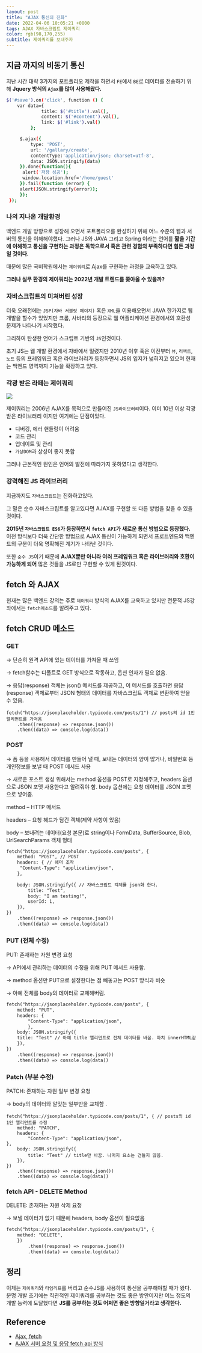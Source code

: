 ```yaml
---
layout: post 
title: "AJAX 통신의 진화"
date: 2022-04-06 10:05:21 +0800 
tags: AJAX 자바스크립트 제이쿼리
color: rgb(98,170,255)
subtitle: 제이쿼리를 보내주자
---
```

 
## 지금 까지의 비동기 통신

지난 시간 대략 3가지의 포트폴리오 제작을 하면서 `FE`에서 `BE`로 데이터를 전송하기 위해 **Jquery 방식의 `Ajax`를 많이 사용해왔다.**

```bash
$('#save').on('click', function () {
    var data={
             title: $('#title').val(),
             content: $('#content').val(),
             link: $('#link').val()
         };

     $.ajax({
         type: 'POST',
         url: '/gallary/create',
         contentType:'application/json; charset=utf-8',
         data: JSON.stringify(data)
     }).done(function(){
      alert('저장 성공');
      window.location.href='/home/guest'
     }).fail(function (error) {
     alert(JSON.stringify(error));
     });
 });
```

### 나의 지나온 개발환경

백엔드 개발 방향으로 성장해 오면서 포트폴리오를 완성하기 위해 어느 수준의 웹과 서버의 통신을 이해해야했다.
그러나 JS와 JAVA 그리고 Spring 이라는 언어를 **짧을 기간에 이해하고 통신을 구현하는 과정은 독학으로서 혹은 관련 경험의 부족하다면 힘든 과정일 것이다.**

때문에 많은 국비학원에서는 `제이쿼리`로 Ajax를 구현하는 과정을 교육하고 있다.

**그러나 실무 환경의 제이쿼리는 2022년 개발 트렌드를 쫒아올 수 있을까?**

### 자바스크립트의 미쳐버린 성장

더욱 오래전에는 `JSP(자바 서블릿 페이지)` 혹은 `XML`을 이용해오면서 JAVA 한가지로 웹개발을 할수가 있었지만 크롬, 사바리의 등장으로
웹 어플리케이션 환경에서의 호환성 문제가 나타나기 시작했다.

그리하여 탄생한 언어가 스크립트 기반의 `JS`인것이다.

초기 JS는 웹 개발 환경에서 자바에서 밀렸지만 2010년 이후 혹은 이전부터 `뷰`, `리액트`, `노드` 등의 프레임워크 혹은 라이브러리가 등장하면서
JS의 입지가 넓혀지고 있으며 현재는 백엔드 영역까지 기능을 확장하고 있다.

### 각광 받은 라떼는 제이쿼리

![](http://wiki.hash.kr/images/e/ed/%EC%A0%9C%EC%9D%B4%EC%BF%BC%EB%A6%AC_%EA%B8%80%EC%9E%90.png)

제이쿼리는 2006년 AJAX를 목적으로 만들어진 `JS라이브러리`이다.
이미 10년 이상 각광 받은 라이브러리 이지만 여기에는 단점이있다.
- 디버깅, 에러 핸들링이 어려움
- 코드 관리
- 업데이트 및 관리
- `가상DOM`과 상성이 좋지 못함

그러나 근본적인 원인은 언어의 발전에 따라가지 못하였다고 생각한다.


### 강력해진 JS 라이브러리

지금까지도 `자바스크립트`는 진화하고있다.

그 말은 순수 자바스크립트를 알고있다면 AJAX를 구현할 또 다른 방법을 찾을 수 있을 것이다.

**2015년 `자바스크립트 ES6`가 등장하면서 `fetch API`가 새로운 통신 방법으로 등장했다.**
이전 방식보다 더욱 간단한 방법으로 AJAX 통신이 가능하게 되면서 프로트엔드와 백엔드의 구분이 더욱 명확해진 계기가 나타난 것이다.

또한 `순수 JS`이기 때문에 **AJAX뿐만 아니라 여러 프레임워크 혹은 라이브러리와 호환이 가능하게 되어** 
많은 것들을 JS로만 구현할 수 있게 된것이다.


## fetch 와 AJAX

현재는 많은 백엔드 강의는 주로 `제이쿼리` 방식의 AJAX를 교육하고 있지만 전문적 JS강좌에서는 `fetch메소드`를 알려주고 있다.




## fetch CRUD 메소드

### GET

→ 단순히 원격 API에 있는 데이터를 가져올 때 쓰임

→ fetch함수는 디폴트로 GET 방식으로 작동하고, 옵션 인자가 필요 없음.

→ 응답(response) 객체는 json() 메서드를 제공하고, 이 메서드를 호출하면 응답(response) 객체로부터 JSON 형태의 데이터를 자바스크립트 객체로 변환하여 얻을 수 있음.

```
fetch("https://jsonplaceholder.typicode.com/posts/1") // posts의 id 1인 엘리먼트를 가져옴
    .then((response) => response.json())
    .then((data) => console.log(data))
```

### POST

→ 폼 등을 사용해서 데이터를 만들어 낼 때, 보내는 데이터의 양이 많거나, 비밀번호 등 개인정보를 보낼 때 POST 메서드 사용

→ 새로운 포스트 생성 위해서는 method 옵션을 POST로 지정해주고, headers 옵션으로 JSON 포맷 사용한다고 알려줘야 함. body 옵션에는 요청 데이터를 JSON 포맷으로 넣어줌.

method – HTTP 메서드

headers – 요청 헤드가 담긴 객체(제약 사항이 있음)

body – 보내려는 데이터(요청 본문)로 string이나 FormData, BufferSource, Blob, UrlSearchParams 객체 형태

```html
fetch("https://jsonplaceholder.typicode.com/posts", {
    method: "POST", // POST
    headers: { // 헤더 조작
     "Content-Type": "application/json",
    },
    
    body: JSON.stringify({ // 자바스크립트 객체를 json화 한다.
        title: "Test",
        body: "I am testing!",
        userId: 1,
    }),
})
    .then((response) => response.json())
    .then((data) => console.log(data))
```

### PUT (전체 수정)

PUT: 존재하는 자원 변경 요청

→ API에서 관리하는 데이터의 수정을 위해 PUT 메서드 사용함.

→ method 옵션만 PUT으로 설정한다는 점 빼놓고는 POST 방식과 비슷

→ 아예 전체를 body의 데이터로 교체해버림.

```html
fetch("https://jsonplaceholder.typicode.com/posts", {
    method: "PUT",
    headers: {
        "Content-Type": "application/json",
        },
    body: JSON.stringify({
    title: "Test" // 아예 title 엘리먼트로 전체 데이터를 바꿈. 마치 innerHTML같이.
    }),
})
    .then((response) => response.json())
    .then((data) => console.log(data))
```

### Patch (부분 수정)

PATCH: 존재하는 자원 일부 변경 요청

→ body의 데이터와 알맞는 일부만을 교체함 .

```
fetch("https://jsonplaceholder.typicode.com/posts/1", { // posts의 id 1인 엘리먼트를 수정
    method: "PATCH",
    headers: {
        "Content-Type": "application/json",
},
    body: JSON.stringify({
        title: "Test" // title만 바꿈. 나머지 요소는 건들지 않음.
    }),
})
    .then((response) => response.json())
    .then((data) => console.log(data))
```

### fetch API - DELETE Method

DELETE: 존재하는 자원 삭제 요청

→ 보낼 데이터가 없기 때문에 headers, body 옵션이 필요없음

```html
fetch("https://jsonplaceholder.typicode.com/posts/1", {
    method: "DELETE",
    })
        .then((response) => response.json())
        .then((data) => console.log(data))
```

## 정리

이제는 `제이쿼리`와 `타임리프`를 버리고 순수JS를 사용하여 통신을 공부해야할 때가 왔다.
분명 개발 초기에는 직관적인 제이쿼리를 공부하는 것도 좋은 방안이지만 어느 정도의 개발 능력에 도달했다면 
**JS를 공부하는 것도 어쩌면 좋은 방향일거라고 생각한다.**



## Reference
- [Ajax, fetch](https://velog.io/@ksh4820/Ajax-fetch)
- [AJAX 서버 요청 및 응답 fetch api 방식](https://inpa.tistory.com/entry/JS-%F0%9F%93%9A-AJAX-%EC%84%9C%EB%B2%84-%EC%9A%94%EC%B2%AD-%EB%B0%8F-%EC%9D%91%EB%8B%B5-fetch-api-%EB%B0%A9%EC%8B%9D)